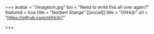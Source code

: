 +++
avatar = "/images/n.jpg"
bio = "Need to write this all over again?"
featured = true
title = "Norbert Stange"
[[social]]
title = "GitHub"
url = "https://github.com/n0rb3r7"

+++
